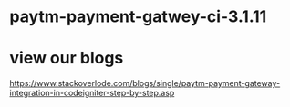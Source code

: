 # paytm-payment-gatwey-ci-3.1.11
# view our blogs 
https://www.stackoverlode.com/blogs/single/paytm-payment-gateway-integration-in-codeigniter-step-by-step.asp
